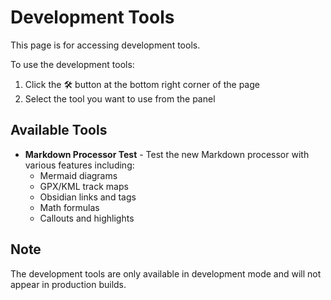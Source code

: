 # Development Tools

This page is for accessing development tools.

To use the development tools:
1. Click the 🛠️ button at the bottom right corner of the page
2. Select the tool you want to use from the panel

## Available Tools

- **Markdown Processor Test** - Test the new Markdown processor with various features including:
  - Mermaid diagrams
  - GPX/KML track maps
  - Obsidian links and tags
  - Math formulas
  - Callouts and highlights

## Note

The development tools are only available in development mode and will not appear in production builds.